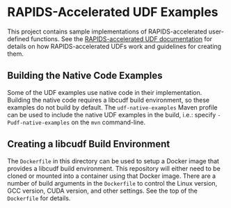 # RAPIDS-Accelerated UDF Examples

This project contains sample implementations of RAPIDS-accelerated
user-defined functions. See the
[RAPIDS-accelerated UDF documentation](../docs/rapids-udfs.md) for details
on how RAPIDS-accelerated UDFs work and guidelines for creating them.

## Building the Native Code Examples

Some of the UDF examples use native code in their implementation.
Building the native code requires a libcudf build environment, so these
examples do not build by default. The `udf-native-examples` Maven profile
can be used to include the native UDF examples in the build, i.e.: specify
 `-Pudf-native-examples` on the `mvn` command-line.

## Creating a libcudf Build Environment

The `Dockerfile` in this directory can be used to setup a Docker image that
provides a libcudf build environment. This repository will either need to be
cloned or mounted into a container using that Docker image.
There are a number of build arguments in the `Dockerfile` to control the
Linux version, GCC version, CUDA version, and other settings. See the top of
the `Dockerfile` for details.
